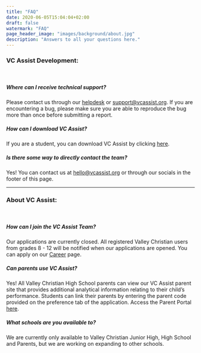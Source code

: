 ```yaml
---
title: "FAQ"
date: 2020-06-05T15:04:04+02:00
draft: false
watermark: "FAQ"
page_header_image: "images/background/about.jpg"
description: "Answers to all your questions here."
---
```



### VC Assist Development:
<br>

##### Where can I receive technical support?

Please contact us through our [helpdesk](https://vc-assist.atlassian.net/servicedesk/customer/portals) or [support@vcassist.org](emailto:support@vcassist.org). If you are encountering a bug, please make sure you are able to reproduce the bug more than once before submitting a report.


##### How can I download VC Assist?

If you are a student, you can download VC Assist by clicking [here](https://apps.apple.com/us/app/vcs-assist/id1606432376).

##### Is there some way to directly contact the team?

Yes! You can contact us at [hello@vcassist.org](emailto:hello@vcassist.org) or through our socials in the footer of this page.

<hr>

### About VC Assist:
<br>

##### How can I join the VC Assist Team?

Our applications are currently closed. All registered Valley Christian users from grades 8 - 12 will be notified when our applications are opened. You can apply on our [Career](https://vcassist.org/career/) page.

##### Can parents use VC Assist?

Yes! All Valley Christian High School parents can view our VC Assist parent site that provides additional analytical information relating to their child’s performance. Students can link their parents by entering the parent code provided on the preference tab of the application. Access the Parent Portal [here](https://parents.vcassist.org).


##### What schools are you available to?

We are currently only available to Valley Christian Junior High, High School and Parents, but we are working on expanding to other schools. 
